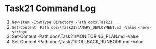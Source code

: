 # Task21 Command Log

1. `New-Item -ItemType Directory -Path docs\Task21`
2. `Set-Content -Path docs\Task21\CANARY_DEPLOYMENT.md -Value <here-string>`
3. Set-Content -Path docs\\Task21\\MONITORING_PLAN.md -Value <here-string>
4. Set-Content -Path docs\\Task21\\ROLLBACK_RUNBOOK.md -Value <here-string>
